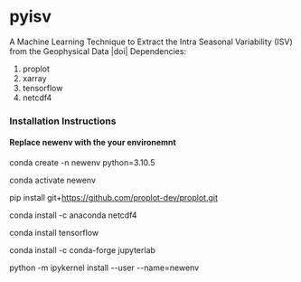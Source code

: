 # pyisv
A Machine Learning Technique to Extract the Intra Seasonal Variability (ISV) from the Geophysical Data
|doi|
Dependencies:

1. proplot
2. xarray
3. tensorflow
4. netcdf4

### Installation Instructions 
#### Replace newenv with the your environemnt

conda create -n newenv python=3.10.5

conda activate newenv

pip install git+https://github.com/proplot-dev/proplot.git

conda install -c anaconda netcdf4

conda install tensorflow

conda install -c conda-forge jupyterlab

python -m ipykernel install --user --name=newenv
